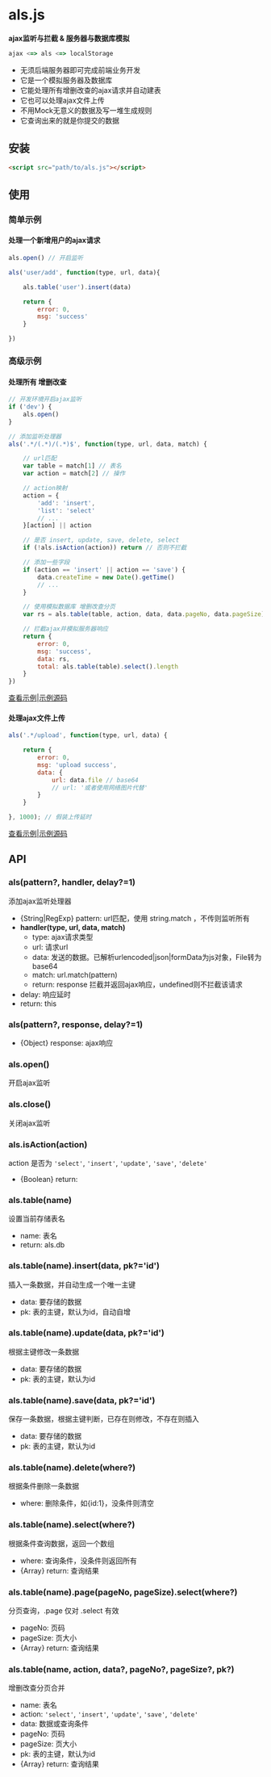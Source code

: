 # als.js

**ajax监听与拦截 & 服务器与数据库模拟**
```javascript
ajax <=> als <=> localStorage
```

* 无须后端服务器即可完成前端业务开发
* 它是一个模拟服务器及数据库
* 它能处理所有增删改查的ajax请求并自动建表
* 它也可以处理ajax文件上传
* 不用Mock无意义的数据及写一堆生成规则
* 它查询出来的就是你提交的数据


## 安装
```html
<script src="path/to/als.js"></script>
```

## 使用

### 简单示例

#### 处理一个新增用户的ajax请求

```javascript
als.open() // 开启监听
```
```javascript
als('user/add', function(type, url, data){

    als.table('user').insert(data)

    return {
        error: 0,
        msg: 'success'
    }

})
```

### 高级示例

#### 处理所有 增删改查
```javascript
// 开发环境开启ajax监听
if ('dev') {
    als.open()
}

// 添加监听处理器
als('.*/(.*)/(.*)$', function(type, url, data, match) {

    // url匹配
    var table = match[1] // 表名
    var action = match[2] // 操作

    // action映射
    action = {
        'add': 'insert',
        'list': 'select'
        // ...
    }[action] || action

    // 是否 insert, update, save, delete, select
    if (!als.isAction(action)) return // 否则不拦截

    // 添加一些字段
    if (action == 'insert' || action == 'save') {
        data.createTime = new Date().getTime()
        // ...
    }

    // 使用模拟数据库 增删改查分页
    var rs = als.table(table, action, data, data.pageNo, data.pageSize)

    // 拦截ajax并模拟服务器响应
    return {
        error: 0,
        msg: 'success',
        data: rs,
        total: als.table(table).select().length
    }
})
```
[查看示例](https://wusfen.github.io/als.js/example.html)|[示例源码](https://github.com/wusfen/als.js/blob/gh-pages/example.html)

#### 处理ajax文件上传
```javascript
als('.*/upload', function(type, url, data) {

    return {
        error: 0,
        msg: 'upload success',
        data: {
            url: data.file // base64
            // url: '或者使用网络图片代替'
        }
    }

}, 1000); // 假装上传延时

```
[查看示例](https://wusfen.github.io/als.js/upload.html)|[示例源码](https://github.com/wusfen/als.js/blob/gh-pages/upload.html)



## API

### als(pattern?, handler, delay?=1)
添加ajax监听处理器
* {String|RegExp} pattern: url匹配，使用 string.match ，不传则监听所有
* **handler(type, url, data, match)**
  * type: ajax请求类型
  * url: 请求url
  * data: 发送的数据。已解析urlencoded|json|formData为js对象，File转为base64
  * match: url.match(pattern)
  * return: response 拦截并返回ajax响应，undefined则不拦截该请求
* delay: 响应延时
* return: this

### als(pattern?, response, delay?=1)
* {Object} response: ajax响应

### als.open()
开启ajax监听

### als.close()
关闭ajax监听

### als.isAction(action)
action 是否为 `'select'`, `'insert'`, `'update'`, `'save'`, `'delete'`
* {Boolean} return:

### als.table(name)
设置当前存储表名
* name: 表名
* return: als.db

### als.table(name).insert(data, pk?='id')
插入一条数据，并自动生成一个唯一主键
* data: 要存储的数据
* pk: 表的主键，默认为id，自动自增

### als.table(name).update(data, pk?='id')
根据主键修改一条数据
* data: 要存储的数据
* pk: 表的主键，默认为id

### als.table(name).save(data, pk?='id')
保存一条数据，根据主键判断，已存在则修改，不存在则插入
* data: 要存储的数据
* pk: 表的主键，默认为id

### als.table(name).delete(where?)
根据条件删除一条数据
* where: 删除条件，如{id:1}，没条件则清空

### als.table(name).select(where?)
根据条件查询数据，返回一个数组
* where: 查询条件，没条件则返回所有
* {Array} return: 查询结果

### als.table(name).page(pageNo, pageSize).select(where?)
分页查询，.page 仅对 .select 有效
* pageNo: 页码
* pageSize: 页大小
* {Array} return: 查询结果

### als.table(name, action, data?, pageNo?, pageSize?, pk?)
增删改查分页合并
* name: 表名
* action: `'select'`, `'insert'`, `'update'`, `'save'`, `'delete'`
* data: 数据或查询条件
* pageNo: 页码
* pageSize: 页大小
* pk: 表的主键，默认为id
* {Array} return: 查询结果